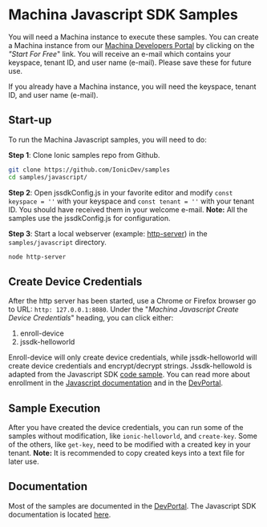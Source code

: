 # Machina Javascript SDK Samples

You will need a Machina instance to execute these samples.  You can create a Machina instance from our [Machina Developers Portal](https://dev.ionic.com) by clicking on the *"Start For Free*" link. You will receive an e-mail which contains your keyspace, tenant ID, and user name (e-mail).  Please save these for future use.

If you already have a Machina instance, you will need the keyspace, tenant ID, and user name (e-mail).

## Start-up
To run the Machina Javascript samples, you will need to do:

**Step 1**: Clone Ionic samples repo from Github.

~~~bash
git clone https://github.com/IonicDev/samples
cd samples/javascript/
~~~

**Step 2**: Open jssdkConfig.js in your favorite editor and modify `const keyspace = ''` with your keyspace and `const tenant = ''` with your tenant ID.  You should have received them in your welcome e-mail.  **Note:** All the samples use the jssdkConfig.js for configuration.

**Step 3**: Start a local webserver (example: [http-server](https://www.npmjs.com/package/http-server)) in the `samples/javascript` directory.

~~~bash
node http-server
~~~

## Create Device Credentials

After the http server has been started, use a Chrome or Firefox browser go to URL: `http: 127.0.0.1:8080`. Under the "*Machina Javascript Create Device Credentials*" heading, you can click either:

1. enroll-device
2. jssdk-helloworld

Enroll-device will only create device credentials, while jssdk-helloworld will create device credentials and encrypt/decrypt strings.  Jssdk-hellowold is adapted from the Javascript SDK [code sample](https://api.ionic.com/jssdk/latest/Docs/tutorial-helloWorld_index.js.html).  You can read more about enrollment in the [Javascript documentation](https://api.ionic.com/jssdk/latest/Docs/tutorial-device_enrollment.html) and in the [DevPortal](https://dev.ionic.com/platform/enrollment).

## Sample Execution
After you have created the device credentials, you can run some of the samples without modification, like `ionic-helloworld`, and `create-key`. Some of the others, like `get-key`, need to be modified with a created key in your tenant. **Note:** It is recommended to copy created keys into a text file for later use.

## Documentation
Most of the samples are documented in the [DevPortal](https://dev.ionic.com/sdk/features).  The Javascript SDK documentation is located [here](https://api.ionic.com/jssdk/latest/Docs/index.html).

